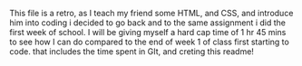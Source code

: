 This file is a retro, as I teach my friend some HTML, and CSS, and introduce him into coding i decided to go back and to the same assignment i did the first week of school. I will be giving myself a hard cap time of 1 hr 45 mins to see how I can do compared to the end of week 1 of class first starting to code. that includes the time spent in GIt, and creting this readme!